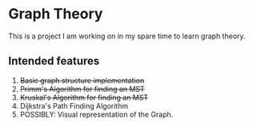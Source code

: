# Graph Theory
This is a project I am working on in my spare time to learn graph theory.

## Intended features
1. ~~Basic graph structure implementation~~
2. ~~Primm's Algorithm for finding an MST~~
3. ~~Kruskal's Algorithm for finding an MST~~
4. Dijkstra's Path Finding Algorithm
5. POSSIBLY: Visual representation of the Graph.

